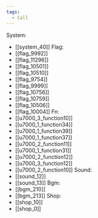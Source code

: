 ```yaml
---
tags:
  - Call
---
```

System:
- [[system_40]]
Flag:
- [[flag_9992]]
- [[flag_11296]]
- [[flag_10501]]
- [[flag_10510]]
- [[flag_9754]]
- [[flag_9999]]
- [[flag_10756]]
- [[flag_10759]]
- [[flag_10506]]
- [[flag_10004]]
Fn:
- [[u7000_3_function10]]
- [[u7000_1_function34]]
- [[u7000_1_function39]]
- [[u7000_1_function37]]
- [[u7000_2_function11]]
- [[u7000_1_function31]]
- [[u7000_2_function12]]
- [[u7000_3_function12]]
- [[u7000_2_function10]]
Sound:
- [[sound_12]]
- [[sound_13]]
Bgm:
- [[bgm_210]]
- [[bgm_213]]
Shop:
- [[shop_10]]
- [[shop_0]]
